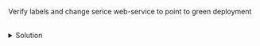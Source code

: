Verify labels and change serice web-service to point to green deployment



<br>
<details>
<summary>Solution</summary>
Verify Pod Labels

Look at Selector for web-service
```plain
kubectl describe svc web-service
```{{exec}}

View the labels assigned and compare them to web-service selector
```plain
kubectl get pods --show-labels | grep -E "blue|green"
```{{exec}}
</details>

Edit Selector for web-service to be app=nginx-green
```plain
kubectl edit svc web-service
```{{exec}}

Verify that pod IPs are the same endpoints to the service
Verify that web-service is using Selector nginx-green
```plain
kubectl get pods -o wide | grep green
kubectl describe svc web-service
```{{exec}}
</details>